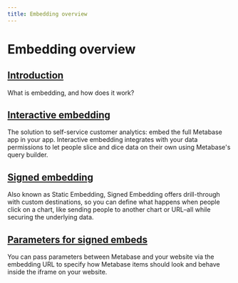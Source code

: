 ```yaml
---
title: Embedding overview
---
```


# Embedding overview

## [Introduction](./introduction.md)

What is embedding, and how does it work?

## [Interactive embedding](./interactive-embedding.md)

The solution to self-service customer analytics: embed the full Metabase app in your app. Interactive embedding integrates with your data permissions to let people slice and dice data on their own using Metabase's query builder.

## [Signed embedding](./signed-embedding.md)

Also known as Static Embedding, Signed Embedding offers drill-through with custom destinations, so you can define what happens when people click on a chart, like sending people to another chart or URL–all while securing the underlying data.

## [Parameters for signed embeds](./signed-embedding-parameters.md)

You can pass parameters between Metabase and your website via the embedding URL to specify how Metabase items should look and behave inside the iframe on your website.

